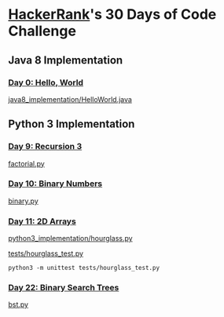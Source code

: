# [HackerRank](https://www.hackerrank.com/)'s 30 Days of Code Challenge

## Java 8 Implementation
### [Day 0: Hello, World](https://www.hackerrank.com/challenges/30-hello-world/problem)
[java8_implementation/HelloWorld.java](./java8_implementation/HelloWorld.java)

## Python 3 Implementation
### [Day 9: Recursion 3](https://www.hackerrank.com/challenges/30-recursion/problem)
[factorial.py](factorial.py)

### [Day 10: Binary Numbers](https://www.hackerrank.com/challenges/30-binary-numbers/problem)
[binary.py](binary.py)

### [Day 11: 2D Arrays](https://www.hackerrank.com/challenges/30-2d-arrays/problem)
[python3_implementation/hourglass.py](./python3_implementation/hourglass.py)

[tests/hourglass_test.py](./tests/hourglass_test.py)
```
python3 -m unittest tests/hourglass_test.py
```

### [Day 22: Binary Search Trees](https://www.hackerrank.com/challenges/30-binary-search-trees/problem)
[bst.py](bst.py)